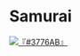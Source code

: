 # Samurai
[![『#3776AB』](https://img.shields.io/badge/%40『②』-4c4c4c?logo=『③』&logoColor=ffffff&label=『④』&labelColor=『⑤』
)]()
